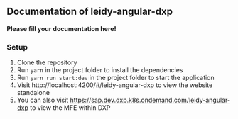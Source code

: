 ## Documentation of leidy-angular-dxp

**Please fill your documentation here!**


### Setup

1. Clone the repository
2. Run `yarn` in the project folder to install the dependencies
3. Run `yarn run start:dev` in the project folder to start the application
4. Visit http://localhost:4200/#/leidy-angular-dxp to view the website standalone
5. You can also visit https://sap.dev.dxp.k8s.ondemand.com/leidy-angular-dxp to view the MFE within DXP